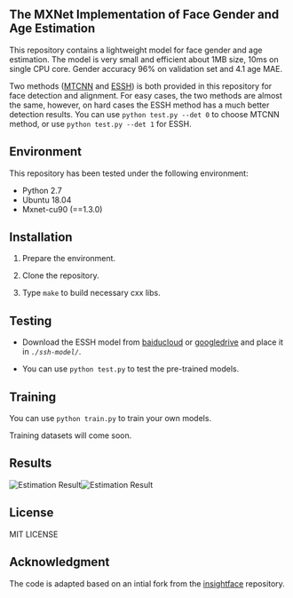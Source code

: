 
## The MXNet Implementation of Face Gender and Age Estimation

This repository contains a lightweight model for face gender and age estimation. The model is very small and efficient about 1MB size, 10ms on single CPU core. Gender accuracy 96% on validation set and 4.1 age MAE.

Two methods ([MTCNN](https://github.com/deepinx/mtcnn-face-detection) and [ESSH](https://github.com/deepinx/enhanced-ssh-mxnet)) is both provided in this repository for face detection and alignment. For easy cases, the two methods are almost the same, however, on hard cases the ESSH method has a much better detection results. You can use ``python test.py --det 0`` to choose MTCNN method, or use ``python test.py --det 1`` for ESSH.

## Environment

This repository has been tested under the following environment:

-   Python 2.7 
-   Ubuntu 18.04
-   Mxnet-cu90 (==1.3.0)

## Installation

1.  Prepare the environment.

2.  Clone the repository.
    
3.  Type  `make`  to build necessary cxx libs.

## Testing

  -  Download the ESSH model from [baiducloud](https://pan.baidu.com/s/1sghM7w1nN3j8-UHfBHo6rA) or [googledrive](https://drive.google.com/open?id=1eX_i0iZxZTMyJ4QccYd2F4x60GbZqQQJ) and place it in *`./ssh-model/`*.

  -  You can use `python test.py` to test the pre-trained models.

## Training

  You can use `python train.py` to train your own models.
  
  Training datasets will come soon.
 

## Results
![Estimation Result](https://raw.githubusercontent.com/deepinx/face-gender-age/master/sample-images/detection%20result_t1_1_21.02.2019.png)![Estimation Result](https://raw.githubusercontent.com/deepinx/face-gender-age/master/sample-images/detection%20result_t1_4_21.02.2019.png)

## License

MIT LICENSE

## Acknowledgment

The code is adapted based on an intial fork from the [insightface](https://github.com/deepinsight/insightface) repository.

